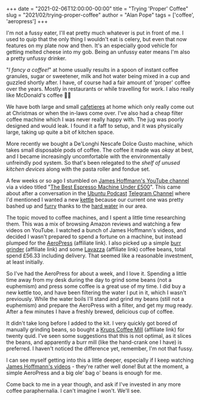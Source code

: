 +++
date = "2021-02-06T12:00:00-00:00"
title = "Trying 'Proper' Coffee"
slug = "2021/02/trying-proper-coffee"
author = "Alan Pope"
tags = ['coffee', 'aeropress']
+++

I'm not a fussy eater, I'll eat pretty much whatever is put in front of me. I used to quip that the only thing I wouldn't eat is celery, but even that now features on my plate now and then. It's an especially good vehicle for getting melted cheese into my gob. Being an unfussy eater means I'm also a pretty unfussy drinker. 

"*I fancy a coffee!*" at home usually results in a spoon of instant coffee granules, sugar or sweetener, milk and hot water being mixed in a cup and guzzled shortly after. I have, of course had a fair amount of 'proper' coffee over the years. Mostly in restaurants or while travelling for work. I also really like McDonald's coffee 🤷‍♂️

We have both large and small [cafetieres](https://en.wikipedia.org/wiki/French_press) at home which only really come out at Christmas or when the in-laws come over. I've also had a cheap filter coffee machine which I was never really happy with. The jug was poorly designed and would leak. I found it a faff to setup, and it was physically large, taking up quite a bit of kitchen space.

More recently we bought a De'Longhi Nescafe Dolce Gusto machine, which takes small disposable pods of coffee. The coffee it made was *okay* at best, and I became increasingly uncomfortable with the environmentally unfreindly pod system. So that's been relegated to the *shelf of unused kitchen devices* along with the pasta roller and fondue set.

A few weeks or so ago I stumbled on [James Hoffmann's YouTube channel](https://www.youtube.com/channel/UCMb0O2CdPBNi-QqPk5T3gsQ) via a video titled "[The Best Espresso Machine Under £500](https://www.youtube.com/watch?v=7HIGdYy5of4)". This came about after a conversation in the [Ubuntu Podcast](https://ubuntupodcast.org/) [Telegram Channel](https://ubuntupodcast.org/telegram) where I'd mentioned I wanted a new [kettle](https://en.wikipedia.org/wiki/Kettle) because our current one was pretty bashed up and [furry](https://en.wikipedia.org/wiki/Limescale) thanks to the [hard water](https://en.wikipedia.org/wiki/Hard_water) in our area.

The topic moved to coffee machines, and I spent a little time researching them. This was a mix of browsing Amazon reviews and watching a few videos on YouTube. I watched a bunch of James Hoffmann's videos, and decided I wasn't prepared to spend a fortune on a machine, but instead plumped for the [AeroPress](https://geni.us/Z6KlD) (affiliate link). I also picked up a simple [burr grinder](https://geni.us/I0Jv6UM) (affiliate link) and some [Lavazza](https://geni.us/15brRH9) (affiliate link) coffee beans, total spend £56.33 including delivery. That seemed like a reasonable investment, at least initially.

So I've had the AeroPress for about a week, and I love it. Spending a little time away from my desk during the day to grind some beans (not a euphemism) and press some coffee is a great use of my time. I did buy a new kettle too, and have been filtering the water I put in it, which I wasn't previously. While the water boils I'll stand and grind my beans (still not a euphemism) and prepare the AeroPress with a filter, and get my mug ready. After a few minutes I have a freshly brewed, delicious cup of coffee.

It didn't take long before I added to the kit. I very quickly got bored of manually grinding beans, so bought a [Krups Coffee Mill](https://geni.us/Uyu5A) (affiliate link) for twenty quid. I've seen some suggestions that this is not optimal, as it slices the beans, and apparently a burr mill (like the hand-crank one I have) is preferred. I haven't noticed the difference yet, remember, I'm not that fussy.

I can see myself getting into this a little deeper, especially if I keep watching [James Hoffmann's videos](https://www.youtube.com/channel/UCMb0O2CdPBNi-QqPk5T3gsQ) - they're rather well done! But at the moment, a simple AeroPress and a big ole' bag o' beans is enough for me.

Come back to me in a year though, and ask if I've invested in any more coffee paraphernalia. I can't imagine I won't. We'll see.


